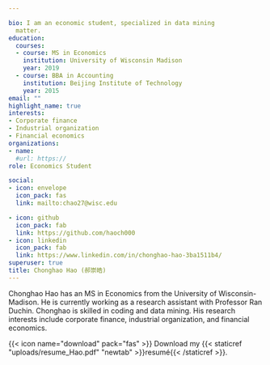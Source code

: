 ```yaml
---

bio: I am an economic student, specialized in data mining
  matter.
education:
  courses:
  - course: MS in Economics
    institution: University of Wisconsin Madison
    year: 2019
  - course: BBA in Accounting
    institution: Beijing Institute of Technology
    year: 2015
email: ""
highlight_name: true
interests:
- Corporate finance
- Industrial organization
- Financial economics
organizations:
- name: 
  #url: https://
role: Economics Student

social:
- icon: envelope
  icon_pack: fas
  link: mailto:chao27@wisc.edu

- icon: github
  icon_pack: fab
  link: https://github.com/haoch000
- icon: linkedin
  icon_pack: fab
  link: https://www.linkedin.com/in/chonghao-hao-3ba1511b4/
superuser: true
title: Chonghao Hao (郝崇皓)
---
```

Chonghao Hao has an MS in Economics from the University of Wisconsin-Madison. He is currently working as a research assistant with Professor Ran Duchin. Chonghao is skilled in coding and data mining. His research interests include corporate finance, industrial organization, and financial economics.

{{< icon name="download" pack="fas" >}} Download my {{< staticref "uploads/resume_Hao.pdf" "newtab" >}}resumé{{< /staticref >}}.
